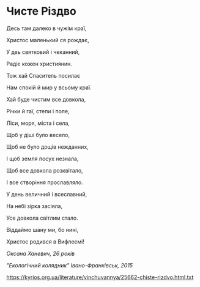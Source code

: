 Чисте Різдво
================================================================

Десь там далеко в чужім краї,

Христос маленький ся рождає,

У деь святковий і чеканний,

Радіє кожен християнин.

Тож хай Спаситель посилає

Нам спокій й мир у всьому краї.

Хай буде чистим все довкола,

Річки й гаї, степи і поле,

Ліси, моря, міста і села,

Щоб у діші було весело,

Щоб не було дощів нежданних,

І щоб земля посух незнала,

Щоб все довкола розквітало,

І все створіння прославляло.

У день величний і всеславний,

На небі зірка засіяла,

Усе довкола світлим стало.

Віддаймо шану ми, бо нині,

Христос родився в Вифлеємі!

 _Оксана Ханевич, 26 років_

 _"Екологічний колядник" Івано-Франківськ, 2015_

  


https://kyrios.org.ua/literature/vinchuvannya/25662-chiste-rizdvo.html.txt
